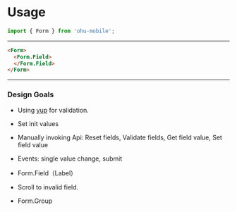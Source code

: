
# Usage

```js
import { Form } from 'ohu-mobile';
```

-------

```html
<Form>
  <Form.Field>
  </Form.Field>
</Form>
```

-----

### Design Goals

+ Using [yup](https://github.com/jquense/yup) for validation.

+ Set init values

+ Manually invoking Api: Reset fields, Validate fields, Get field value, Set field value

+ Events: single value change, submit

+ Form.Field（Label）

+ Scroll to invalid field.

+ Form.Group




